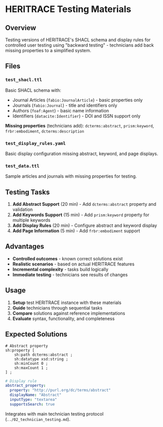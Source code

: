 # HERITRACE Testing Materials

## Overview

Testing versions of HERITRACE's SHACL schema and display rules for controlled user testing using "backward testing" - technicians add back missing properties to a simplified system.

## Files

### `test_shacl.ttl`
Basic SHACL schema with:
- Journal Articles (`fabio:JournalArticle`) - basic properties only
- Journals (`fabio:Journal`) - title and identifiers only  
- Authors (`foaf:Agent`) - basic name information
- Identifiers (`datacite:Identifier`) - DOI and ISSN support only

**Missing properties** (technicians add): `dcterms:abstract`, `prism:keyword`, `frbr:embodiment`, `dcterms:description`

### `test_display_rules.yaml`
Basic display configuration missing abstract, keyword, and page displays.

### `test_data.ttl`
Sample articles and journals with missing properties for testing.

## Testing Tasks

1. **Add Abstract Support** (20 min) - Add `dcterms:abstract` property and validation
2. **Add Keywords Support** (15 min) - Add `prism:keyword` property for multiple keywords  
3. **Add Display Rules** (20 min) - Configure abstract and keyword display
4. **Add Page Information** (5 min) - Add `frbr:embodiment` support

## Advantages

- **Controlled outcomes** - known correct solutions exist
- **Realistic scenarios** - based on actual HERITRACE features
- **Incremental complexity** - tasks build logically
- **Immediate testing** - technicians see results of changes

## Usage

1. **Setup** test HERITRACE instance with these materials
2. **Guide** technicians through sequential tasks
3. **Compare** solutions against reference implementations
4. **Evaluate** syntax, functionality, and completeness

## Expected Solutions

```turtle
# Abstract property
sh:property [
    sh:path dcterms:abstract ;
    sh:datatype xsd:string ;
    sh:minCount 0 ;
    sh:maxCount 1 ;
] ;
```

```yaml
# Display rule
abstract_property:
  property: "http://purl.org/dc/terms/abstract"
  displayName: "Abstract"
  inputType: "textarea"
  supportsSearch: true
```

Integrates with main technician testing protocol (`../02_technician_testing.md`). 